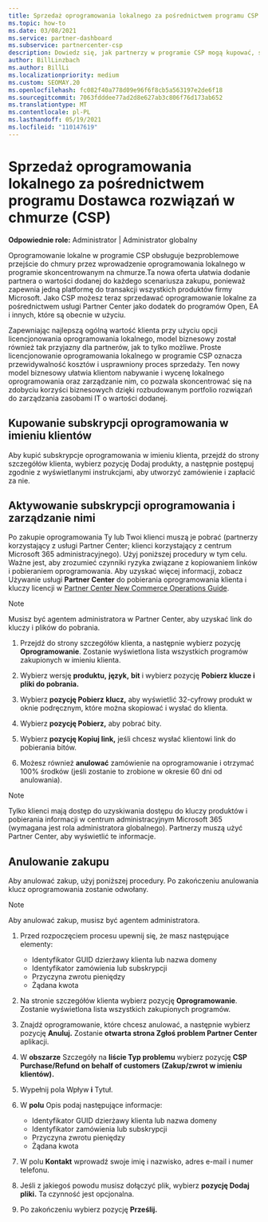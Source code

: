 ```yaml
---
title: Sprzedaż oprogramowania lokalnego za pośrednictwem programu CSP
ms.topic: how-to
ms.date: 03/08/2021
ms.service: partner-dashboard
ms.subservice: partnercenter-csp
description: Dowiedz się, jak partnerzy w programie CSP mogą kupować, sprzedawać i anulować lokalne subskrypcje oprogramowania oraz zarządzać nimi w imieniu klientów w Partner Center.
author: BillLinzbach
ms.author: BillLi
ms.localizationpriority: medium
ms.custom: SEOMAY.20
ms.openlocfilehash: fc082f40a778d09e96f6f8cb5a563197e2de6f18
ms.sourcegitcommit: 7063fdddee77ad2d8e627ab3c806f76d173ab652
ms.translationtype: MT
ms.contentlocale: pl-PL
ms.lasthandoff: 05/19/2021
ms.locfileid: "110147619"
---
```

# <a name="sell-on-premises-software-through-the-cloud-solution-provider-csp-program"></a>Sprzedaż oprogramowania lokalnego za pośrednictwem programu Dostawca rozwiązań w chmurze (CSP)

**Odpowiednie role:** Administrator | Administrator globalny

Oprogramowanie lokalne w programie CSP obsługuje bezproblemowe przejście do chmury przez wprowadzenie oprogramowania lokalnego w programie skoncentrowanym na chmurze.Ta nowa oferta ułatwia dodanie partnera o wartości dodanej do każdego scenariusza zakupu, ponieważ zapewnia jedną platformę do transakcji wszystkich produktów firmy Microsoft. Jako CSP możesz teraz sprzedawać oprogramowanie lokalne za pośrednictwem usługi Partner Center jako dodatek do programów Open, EA i innych, które są obecnie w użyciu.  
 
Zapewniając najlepszą ogólną wartość klienta przy użyciu opcji licencjonowania oprogramowania lokalnego, model biznesowy został również tak przyjazny dla partnerów, jak to tylko możliwe. Proste licencjonowanie oprogramowania lokalnego w programie CSP oznacza przewidywalność kosztów i usprawniony proces sprzedaży. Ten nowy model biznesowy ułatwia klientom nabywanie i wycenę lokalnego oprogramowania oraz zarządzanie nim, co pozwala skoncentrować się na zdobyciu korzyści biznesowych dzięki rozbudowanym portfolio rozwiązań do zarządzania zasobami IT o wartości dodanej.

## <a name="buy-software-subscriptions-on-behalf-of-customers"></a>Kupowanie subskrypcji oprogramowania w imieniu klientów

Aby kupić subskrypcje oprogramowania w imieniu klienta, przejdź do strony szczegółów klienta, wybierz pozycję Dodaj produkty, a następnie postępuj zgodnie z wyświetlanymi instrukcjami, aby utworzyć zamówienie i zapłacić za nie.

## <a name="activate-and-manage-software-subscriptions"></a>Aktywowanie subskrypcji oprogramowania i zarządzanie nimi

Po zakupie oprogramowania Ty lub Twoi klienci muszą je pobrać (partnerzy korzystający z usługi Partner Center; klienci korzystający z centrum Microsoft 365 administracyjnego). Użyj poniższej procedury w tym celu. Ważne jest, aby zrozumieć czynniki ryzyka związane z kopiowaniem linków i pobieraniem oprogramowania. Aby uzyskać więcej informacji, zobacz Używanie usługi **Partner Center** do pobierania oprogramowania klienta i kluczy licencji w [Partner Center New Commerce Operations Guide](https://partner.microsoft.com/resources/detail/partner-center-new-commerce-operations-guide-pdf).

>[!NOTE]
>Musisz być agentem administratora w Partner Center, aby uzyskać link do kluczy i plików do pobrania.

1. Przejdź do strony szczegółów klienta, a następnie wybierz pozycję **Oprogramowanie**. Zostanie wyświetlona lista wszystkich programów zakupionych w imieniu klienta.

2. Wybierz wersję **produktu,** **język,** **bit** i wybierz pozycję **Pobierz klucze i pliki do pobrania.** 

3. Wybierz **pozycję Pobierz klucz,** aby wyświetlić 32-cyfrowy produkt w oknie podręcznym, które można skopiować i wysłać do klienta. 

4. Wybierz **pozycję Pobierz,** aby pobrać bity. 

5. Wybierz **pozycję Kopiuj link,** jeśli chcesz wysłać klientowi link do pobierania bitów. 

6. Możesz również **anulować** zamówienie na oprogramowanie i otrzymać 100% środków (jeśli zostanie to zrobione w okresie 60 dni od anulowania).

>[!NOTE]
>Tylko klienci mają dostęp do uzyskiwania dostępu do kluczy produktów i pobierania informacji w centrum administracyjnym Microsoft 365 (wymagana jest rola administratora globalnego). Partnerzy muszą użyć Partner Center, aby wyświetlić te informacje.

## <a name="cancel-a-purchase"></a>Anulowanie zakupu

Aby anulować zakup, użyj poniższej procedury. Po zakończeniu anulowania klucz oprogramowania zostanie odwołany.

>[!NOTE]
>Aby anulować zakup, musisz być agentem administratora. 

1.  Przed rozpoczęciem procesu upewnij się, że masz następujące elementy: 
    - Identyfikator GUID dzierżawy klienta lub nazwa domeny
    - Identyfikator zamówienia lub subskrypcji
    - Przyczyna zwrotu pieniędzy
    - Żądana kwota

2.  Na stronie szczegółów klienta wybierz pozycję **Oprogramowanie**. Zostanie wyświetlona lista wszystkich zakupionych programów. 

3.  Znajdź oprogramowanie, które chcesz anulować, a następnie wybierz pozycję **Anuluj.** Zostanie **otwarta strona Zgłoś problem Partner Center** aplikacji. 

4.  W **obszarze** Szczegóły na **liście Typ problemu** wybierz pozycję **CSP Purchase/Refund on behalf of customers (Zakup/zwrot w imieniu klientów).**

5.  Wypełnij pola  Wpływ **i** Tytuł. 

6.  W **polu** Opis podaj następujące informacje: 
    -   Identyfikator GUID dzierżawy klienta lub nazwa domeny
    -   Identyfikator zamówienia lub subskrypcji
    -   Przyczyna zwrotu pieniędzy
    -   Żądana kwota

7.  W polu **Kontakt** wprowadź swoje imię i nazwisko, adres e-mail i numer telefonu. 

8.  Jeśli z jakiegoś powodu musisz dołączyć plik, wybierz **pozycję Dodaj pliki.** Ta czynność jest opcjonalna. 

9.  Po zakończeniu wybierz pozycję **Prześlij.**